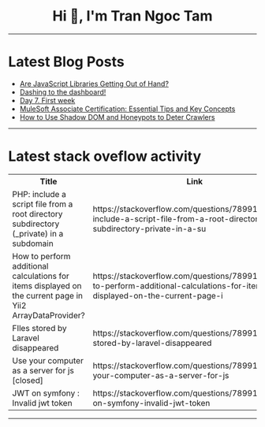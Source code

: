 <h1 align="center">Hi 👋, I'm Tran Ngoc Tam</h1>

---

# Latest Blog Posts 
<!-- BLOG-POST-LIST:START -->
- [Are JavaScript Libraries Getting Out of Hand?](https://dev.to/ife_oluwa/are-javascript-libraries-getting-out-of-hand-7lj)
- [Dashing to the dashboard!](https://dev.to/codecara/dashing-to-the-dashboard-4i4n)
- [Day 7. First week](https://dev.to/kiolk/day-7-first-week-4a2p)
- [MuleSoft Associate Certification: Essential Tips and Key Concepts](https://dev.to/ayoub_alouane/mulesoft-associate-certification-essential-tips-and-key-concepts-201c)
- [How to Use Shadow DOM and Honeypots to Deter Crawlers](https://dev.to/brinobruno/how-to-use-shadow-dom-and-honeypots-to-deter-crawlers-5831)
<!-- BLOG-POST-LIST:END -->

---

# Latest stack oveflow activity
<table>
  <tr><th>Title</th><th>Link</th></tr>
  <!-- STACKOVERFLOW:START --><tr><td>PHP: include a script file from a root directory subdirectory &lpar;_private&rpar; in a subdomain</td><td>https://stackoverflow.com/questions/78991482/php-include-a-script-file-from-a-root-directory-subdirectory-private-in-a-su</td></tr><tr><td>How to perform additional calculations for items displayed on the current page in Yii2 ArrayDataProvider?</td><td>https://stackoverflow.com/questions/78991368/how-to-perform-additional-calculations-for-items-displayed-on-the-current-page-i</td></tr><tr><td>FIles stored by Laravel disappeared</td><td>https://stackoverflow.com/questions/78991241/files-stored-by-laravel-disappeared</td></tr><tr><td>Use your computer as a server for js [closed]</td><td>https://stackoverflow.com/questions/78991166/use-your-computer-as-a-server-for-js</td></tr><tr><td>JWT on symfony : Invalid jwt token</td><td>https://stackoverflow.com/questions/78991162/jwt-on-symfony-invalid-jwt-token</td></tr><!-- STACKOVERFLOW:END -->
</table>

---


